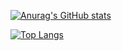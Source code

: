 [![Anurag's GitHub stats](https://github-readme-stats.vercel.app/api?username=Velkee&show_icons=true&theme=cobalt)](https://github.com/anuraghazra/github-readme-stats)

[![Top Langs](https://github-readme-stats.vercel.app/api/top-langs/?username=anuraghazra&show_icons=true&theme=cobalt)](https://github.com/anuraghazra/github-readme-stats)
